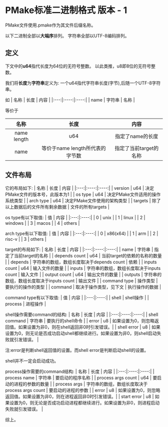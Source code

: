 # PMake标准二进制格式 版本 - 1
PMake文件使用.pmake作为其文件后缀名称。

以下二进制全部以**大端序**排列。
字符串全部以UTF-8编码排列。

## 定义
下文中的**u64**指代长度为64位的无符号整数。
以此类推，u8即8位的无符号整数。


我们将**长度**为**字符串**定义为:
一个u64指代字符串长度(字节),后随一个UTF-8字符串。

如
| 名称 | 长度 | 内容 |
|:---:|:----:|:----:|
| name | 字符串 | 名称 |

等价于

| 名称 | 长度 | 内容 |
|:---:|:----:|:----:|
| name length | u64 | 指定了name的长度 |
| name | 等价于name length所代表的字节数 | 指定了当前target的名称 |

## 文件布局

它的布局如下:
| 名称 | 长度 | 内容 |
|:---:|:----:|:----:|
| version | u64 | 决定PMake文件的版本号，此版本为1 |
| os type | u64 | 决定PMake文件适用的操作系统类型 |
| arch type | u64 | 决定PMake文件使用的架构类型 |
| targets | 除了以上数据后的文件所有剩余数据 | 文件的所有targets |

os type有以下取值:
| 值  | 内容 |
|:---:|:----:|
| 0 | unix |
| 1 | linux |
| 2 | windows |
| 3 | macos |
| 4 | others |

arch type有以下取值:
| 值  | 内容 |
|:---:|:----:|
| 0 | x86(x64) |
| 1 | arm |
| 2 | risc-v |
| 3 | others |

target的布局如下:
| 名称 | 长度 | 内容 |
|:---:|:----:|:----:|
| name | 字符串 | 指定了当前target的名称 |
| depends count | u64 | 当前target的依赖的名称的数量 |
| depends | 字符串的数组，数组长度取决于depends count | 依赖 |
| inputs count | u64 | 输入文件的数量 |
| inputs | 字符串的数组，数组长度取决于inputs count | 输入文件 |
| output count | u64 | 输出文件的数量 |
| outputs | 字符串的数组，数组长度取决于inputs count | 输出文件 |
| command type | 操作类型 | 要执行的操作的类型 |
| command | 取决于操作类型，见下文 | 执行操作的数据 |

command type有以下取值:
| 值  | 内容 |
|:---:|:----:|
| shell | shell操作 |
| process | 进程操作 |

shell操作需要command的结构:
| 名称 | 长度 | 内容 |
|:---:|:----:|:----:|
| shell command | 字符串 | 要执行的shell命令 |
| error | u8 | 如果设置为0，则忽略返回值。如果设置为非0，则在shell返回非0时引发错误。|
| shell error | u8 | 如果设置为0，则无论是否成功启动shell都继续进行。如果设置为非0，则shell启动失败就引发错误。 |

注:error是判断shell返回值的设置。而shell error是判断启动shell的设置。

shell并不一定会启动成功。


process操作需要的command结构:
| 名称 | 长度 | 内容 |
|:---:|:----:|:----:|
| process name | 字符串 | 要启动的程序名称 |
| process args count | u64 | 要启动的进程的参数的数量 |
| process args | 字符串的数组，数组长度取决于process args count | 要启动的进程的参数 |
| error | u8 | 如果设置为0，则忽略返回值。如果设置为非0，则在进程返回非0时引发错误。|
| start error | u8 | 如果设置为0，则无论是否成功启动进程都继续进行。如果设置为非0，则进程启动失败就引发错误。 |

综上。